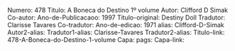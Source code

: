 Numero: 478
Titulo: A Boneca do Destino 1º volume
Autor: Clifford D Simak
Co-autor: 
Ano-de-Publicacaoo: 1997
Titulo-original: Destiny Doll
Tradutor: Clarisse Tavares
Co-tradutor: 
Ano-de-edicao: 1971
alias: Clifford-D-Simak
Autor2-alias: 
Tradutor1-alias: Clarisse-Tavares
Tradutor2-alias: 
Titulo-link: 478-A-Boneca-do-Destino-1-volume
Capa: 
pags: 
Capa-link:
